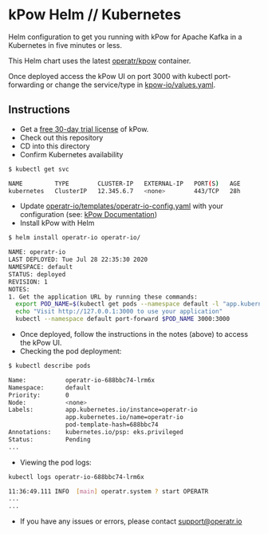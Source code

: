 # kPow Helm // Kubernetes

Helm configuration to  get you running with kPow for Apache Kafka in a Kubernetes in five minutes or less. 

This Helm chart uses the latest [operatr/kpow](https://hub.docker.com/r/operatr/kpow) container.

Once deployed access the kPow UI on port 3000 with kubectl port-forwarding or change the service/type in [kpow-io/values.yaml](kpow-io/values.yaml).

## Instructions

* Get a [free 30-day trial license](https://kpow.io/try) of kPow.
* Check out this repository
* CD into this directory
* Confirm Kubernetes availability

```bash
$ kubectl get svc

NAME         TYPE        CLUSTER-IP   EXTERNAL-IP   PORT(S)   AGE
kubernetes   ClusterIP   12.345.6.7   <none>        443/TCP   28h
```
* Update [operatr-io/templates/operatr-io-config.yaml](operatr-io/templates/operatr-io-config.yaml) with your configuration (see: [kPow Documentation](https://docs.kpow.io))
* Install kPow with Helm
```bash
$ helm install operatr-io operatr-io/

NAME: operatr-io
LAST DEPLOYED: Tue Jul 28 22:35:30 2020
NAMESPACE: default
STATUS: deployed
REVISION: 1
NOTES:
1. Get the application URL by running these commands:
  export POD_NAME=$(kubectl get pods --namespace default -l "app.kubernetes.io/name=operatr-io,app.kubernetes.io/instance=operatr-io" -o jsonpath="{.items[0].metadata.name}")
  echo "Visit http://127.0.0.1:3000 to use your application"
  kubectl --namespace default port-forward $POD_NAME 3000:3000
  ```
* Once deployed, follow the instructions in the notes (above) to access the kPow UI.
* Checking the pod deployment:
```bash
$ kubectl describe pods

Name:           operatr-io-688bbc74-lrm6x
Namespace:      default
Priority:       0
Node:           <none>
Labels:         app.kubernetes.io/instance=operatr-io
                app.kubernetes.io/name=operatr-io
                pod-template-hash=688bbc74
Annotations:    kubernetes.io/psp: eks.privileged
Status:         Pending
...
```
* Viewing the pod logs:
```bash
kubectl logs operatr-io-688bbc74-lrm6x

11:36:49.111 INFO  [main] operatr.system ? start OPERATR
...
...
```
* If you have any issues or errors, please contact support@operatr.io
